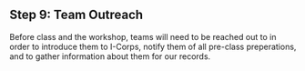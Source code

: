 ## Step 9: Team Outreach
Before class and the workshop, teams will need to be reached out to in order to introduce them to I-Corps, notify them of all pre-class preperations, and to gather information about them for our records.
